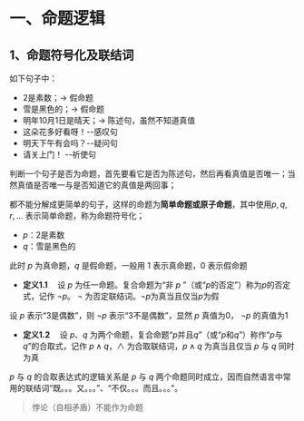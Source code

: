 # 一、命题逻辑

## 1、命题符号化及联结词

如下句子中：
- 2是素数；-> 假命题
- 雪是黑色的；-> 假命题
- 明年10月1日是晴天；-> 陈述句，虽然不知道真值
- 这朵花多好看呀！--感叹句
- 明天下午有会吗？--疑问句
- 请关上门！ --祈使句

判断一个句子是否为命题，首先要看它是否为陈述句，然后再看真值是否唯一；当然真值是否唯一与是否知道它的真值是两回事；

都不能分解成更简单的句子，这样的命题为**简单命题或原子命题**，其中使用$p,q,r,...$ 表示简单命题，称为命题符号化；
- $p$：2是素数
- $q$：雪是黑色的

此时 $p$ 为真命题，$q$ 是假命题，一般用 1 表示真命题，0 表示假命题

- **定义1.1** $\,\,\,\,$ 设 $p$ 为任一命题。复合命题为“非 $p$ ”（或“$p$的否定”）称为$p$的否定式，记作 ${\neg}p$。 ${\neg}$ 为否定联结词。${\neg}p$为真当且仅当$p$为假

设 $p$ 表示“3是偶数”，则 ${\neg}p$ 表示“3不是偶数”，显然 $p$ 真值为0，  ${\neg}p$ 的真值为1

-  **定义1.2** $\,\,\,\,$ 设 $p$、$q$ 为两个命题，复合命题“$p$并且$q$”（或“$p$和$q$”）称作“$p$与$q$”的合取式，记作 $p{\wedge}q$，$\wedge$ 为合取联结词，$p{\wedge}q$ 为真当且仅当 $p$ 与 $q$ 同时为真

$p$ 与 $q$ 的合取表达式的逻辑关系是 $p$ 与 $q$ 两个命题同时成立，因而自然语言中常用的联结词“既。。。又。。。”、“不仅。。。而且。。。”。

> 悖论（自相矛盾）不能作为命题